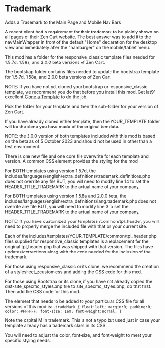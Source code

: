 # Trademark
Adds a Trademark to the Main Page and Mobile Nav Bars

A recent client had a requirement for their trademark to be plainly shown on all pages of their Zen Cart website. The best answer was to add it to the navMainWrapper in front of the default "Home" declaration for the desktop view and immediately after the "hamburger" on the mobile/tablet menu.

This mod has  a folder for the responsive_classic template files needed for 1.5.7d, 1.58a, and 2.0.0 beta versions of Zen Cart.

The bootstrap folder contains files needed to update the bootstrap template for 1.5.7d, 1.58a, and 2.0.0 beta versions of Zen Cart.

NOTE:  If you have not yet cloned your bootstrap or responsive_classic template, we recommend you do that before you install this mod.  Get lat9' excellent [Clone a Template](https://www.zen-cart.com/downloads.php?do=file&id=2087) to do the job.

Pick the folder for your template and then the sub-folder for your version of Zen Cart.

If you have already cloned either template, then the YOUR_TEMPLATE folder will be the clone you have made of the original template.

NOTE: the 2.0.0 version of both templates included with this mod is based on the beta as of 5 October 2023 and should not be used in other than a test environment.

There is one new file and one core file overwrite for each template and version.  A common CSS element provides the styling for the mod.

For BOTH templates using version 1.5.7d, the includes/languages/english/extra_definitions/trademark_definitions.php does not overrite any file BUT, you will need to modify line 14 to set the HEADER_TITLE_TRADEMARK to the actual name of your company.

For BOTH templates using version 1.5.8a and 2.0.0 beta, the includes/languages/english/extra_definitions/lang.trademark.php does not overrite any file BUT, you will need to modify line 3 to set the HEADER_TITLE_TRADEMARK to the actual name of your company.

NOTE:  If you have customized your templates /common/tpl_header, you will need to properly merge the included file with that on your current site.

Each of the includes/templates/YOUR_TEMPLATE/common/tpl_header.php files supplied for responsive_classic templates is a replacement for the original tpl_header.php that was shipped with that version.  The files have updates/corrections along with the code needed for the inclusion of the trademark.

For those using responsive_classic or its clone, we recommend the creation of a stylesheet_zcustom.css and adding the CSS code for this mod.

For those using Bootstrap or its clone, if you have not already copied the dist-site_specific_styles.php file to  site_specific_styles.php, do that first.  Then add the CSS code for this mod.

The element that needs to be added to your particular CSS file for all versions of this mod is:
`.tradeMark {
float:left;
margin:0;
padding:0;
color: #FFFFFF;
font-size: 1em;
font-weight:normal;
}`

Note the capital M in trademark.  This is not a typo but used just in case your template already has a trademark class in its CSS.

You will need to adjust the color, font-size, and font-weight to meet your specific styling needs.
